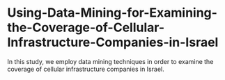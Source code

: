 # Using-Data-Mining-for-Examining-the-Coverage-of-Cellular-Infrastructure-Companies-in-Israel
In this study, we employ data mining techniques in order to examine the coverage of cellular infrastructure companies in Israel.
